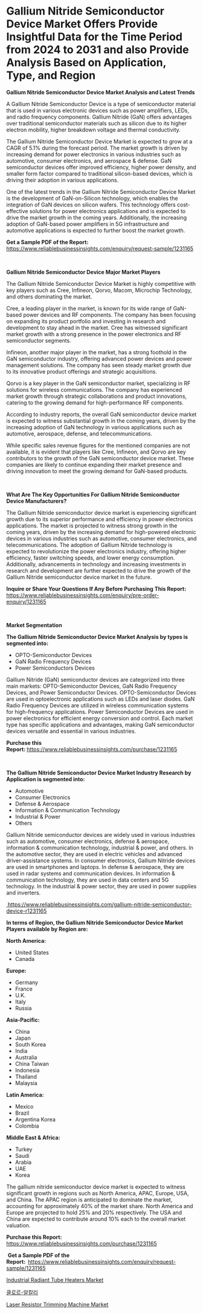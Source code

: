 <p><h1>Gallium Nitride Semiconductor Device Market Offers Provide Insightful Data for the Time Period from 2024 to 2031 and also Provide Analysis Based on Application, Type, and Region</h1></p><p><strong>Gallium Nitride Semiconductor Device Market Analysis and Latest Trends</strong></p>
<p><p>A Gallium Nitride Semiconductor Device is a type of semiconductor material that is used in various electronic devices such as power amplifiers, LEDs, and radio frequency components. Gallium Nitride (GaN) offers advantages over traditional semiconductor materials such as silicon due to its higher electron mobility, higher breakdown voltage and thermal conductivity.</p><p>The Gallium Nitride Semiconductor Device Market is expected to grow at a CAGR of 5.1% during the forecast period. The market growth is driven by increasing demand for power electronics in various industries such as automotive, consumer electronics, and aerospace & defense. GaN semiconductor devices offer improved efficiency, higher power density, and smaller form factor compared to traditional silicon-based devices, which is driving their adoption in various applications.</p><p>One of the latest trends in the Gallium Nitride Semiconductor Device Market is the development of GaN-on-Silicon technology, which enables the integration of GaN devices on silicon wafers. This technology offers cost-effective solutions for power electronics applications and is expected to drive the market growth in the coming years. Additionally, the increasing adoption of GaN-based power amplifiers in 5G infrastructure and automotive applications is expected to further boost the market growth.</p></p>
<p><strong>Get a Sample PDF of the Report:&nbsp;</strong> <a href="https://www.reliablebusinessinsights.com/enquiry/request-sample/1231165">https://www.reliablebusinessinsights.com/enquiry/request-sample/1231165</a></p>
<p>&nbsp;</p>
<p><strong>Gallium Nitride Semiconductor Device Major Market Players</strong></p>
<p><p>The Gallium Nitride Semiconductor Device Market is highly competitive with key players such as Cree, Infineon, Qorvo, Macom, Microchip Technology, and others dominating the market. </p><p>Cree, a leading player in the market, is known for its wide range of GaN-based power devices and RF components. The company has been focusing on expanding its product portfolio and investing in research and development to stay ahead in the market. Cree has witnessed significant market growth with a strong presence in the power electronics and RF semiconductor segments.</p><p>Infineon, another major player in the market, has a strong foothold in the GaN semiconductor industry, offering advanced power devices and power management solutions. The company has seen steady market growth due to its innovative product offerings and strategic acquisitions.</p><p>Qorvo is a key player in the GaN semiconductor market, specializing in RF solutions for wireless communications. The company has experienced market growth through strategic collaborations and product innovations, catering to the growing demand for high-performance RF components.</p><p>According to industry reports, the overall GaN semiconductor device market is expected to witness substantial growth in the coming years, driven by the increasing adoption of GaN technology in various applications such as automotive, aerospace, defense, and telecommunications.</p><p>While specific sales revenue figures for the mentioned companies are not available, it is evident that players like Cree, Infineon, and Qorvo are key contributors to the growth of the GaN semiconductor device market. These companies are likely to continue expanding their market presence and driving innovation to meet the growing demand for GaN-based products.</p></p>
<p>&nbsp;</p>
<p><strong>What Are The Key Opportunities For Gallium Nitride Semiconductor Device Manufacturers?</strong></p>
<p><p>The Gallium Nitride semiconductor device market is experiencing significant growth due to its superior performance and efficiency in power electronics applications. The market is projected to witness strong growth in the coming years, driven by the increasing demand for high-powered electronic devices in various industries such as automotive, consumer electronics, and telecommunications. The adoption of Gallium Nitride technology is expected to revolutionize the power electronics industry, offering higher efficiency, faster switching speeds, and lower energy consumption. Additionally, advancements in technology and increasing investments in research and development are further expected to drive the growth of the Gallium Nitride semiconductor device market in the future.</p></p>
<p><strong>Inquire or Share Your Questions If Any Before Purchasing This Report:</strong> <a href="https://www.reliablebusinessinsights.com/enquiry/pre-order-enquiry/1231165">https://www.reliablebusinessinsights.com/enquiry/pre-order-enquiry/1231165</a></p>
<p>&nbsp;</p>
<p><strong>Market Segmentation</strong></p>
<p><strong>The Gallium Nitride Semiconductor Device Market Analysis by types is segmented into:</strong></p>
<p><ul><li>OPTO-Semiconductor Devices</li><li>GaN Radio Frequency Devices</li><li>Power Semiconductors Devices</li></ul></p>
<p><p>Gallium Nitride (GaN) semiconductor devices are categorized into three main markets: OPTO-Semiconductor Devices, GaN Radio Frequency Devices, and Power Semiconductor Devices. OPTO-Semiconductor Devices are used in optoelectronic applications such as LEDs and laser diodes. GaN Radio Frequency Devices are utilized in wireless communication systems for high-frequency applications. Power Semiconductor Devices are used in power electronics for efficient energy conversion and control. Each market type has specific applications and advantages, making GaN semiconductor devices versatile and essential in various industries.</p></p>
<p><strong>Purchase this Report:&nbsp;</strong><a href="https://www.reliablebusinessinsights.com/purchase/1231165">https://www.reliablebusinessinsights.com/purchase/1231165</a></p>
<p>&nbsp;</p>
<p><strong>The Gallium Nitride Semiconductor Device Market Industry Research by Application is segmented into:</strong></p>
<p><ul><li>Automotive</li><li>Consumer Electronics</li><li>Defense & Aerospace</li><li>Information & Communication Technology</li><li>Industrial & Power</li><li>Others</li></ul></p>
<p><p>Gallium Nitride semiconductor devices are widely used in various industries such as automotive, consumer electronics, defense & aerospace, information & communication technology, industrial & power, and others. In the automotive sector, they are used in electric vehicles and advanced driver-assistance systems. In consumer electronics, Gallium Nitride devices are used in smartphones and laptops. In defense & aerospace, they are used in radar systems and communication devices. In information & communication technology, they are used in data centers and 5G technology. In the industrial & power sector, they are used in power supplies and inverters.</p></p>
<p><a href="https://www.reliablebusinessinsights.com/gallium-nitride-semiconductor-device-r1231165">&nbsp;https://www.reliablebusinessinsights.com/gallium-nitride-semiconductor-device-r1231165</a></p>
<p><strong>In terms of Region, the Gallium Nitride Semiconductor Device Market Players available by Region are:</strong></p>
<p>
    <p> <strong> North America: </strong>
        <ul>
            <li>United States</li>
            <li>Canada</li>
        </ul>
        </p> 
    <p> <strong> Europe: </strong>
        <ul>
            <li>Germany</li>
            <li>France</li>
            <li>U.K.</li>
            <li>Italy</li>
            <li>Russia</li>
        </ul>
        </p> 
    <p> <strong> Asia-Pacific: </strong>
        <ul>
            <li>China</li>
            <li>Japan</li>
            <li>South Korea</li>
            <li>India</li>
            <li>Australia</li>
            <li>China Taiwan</li>
            <li>Indonesia</li>
            <li>Thailand</li>
            <li>Malaysia</li>
        </ul>
        </p> 
    <p> <strong> Latin America: </strong>
        <ul>
            <li>Mexico</li>
            <li>Brazil</li>
            <li>Argentina Korea</li>
            <li>Colombia</li>
        </ul>
        </p> 
    <p> <strong> Middle East & Africa: </strong>
        <ul>
            <li>Turkey</li>
            <li>Saudi</li>
            <li>Arabia</li>
            <li>UAE</li>
            <li>Korea</li>
        </ul>
    </p>
    </p>
<p><p>The gallium nitride semiconductor device market is expected to witness significant growth in regions such as North America, APAC, Europe, USA, and China. The APAC region is anticipated to dominate the market, accounting for approximately 40% of the market share. North America and Europe are projected to hold 25% and 20% respectively. The USA and China are expected to contribute around 10% each to the overall market valuation.</p></p>
<p><strong>Purchase this Report: </strong><a href="https://www.reliablebusinessinsights.com/purchase/1231165">https://www.reliablebusinessinsights.com/purchase/1231165</a></p>
<p>&nbsp;<strong>Get a Sample PDF of the Report:&nbsp;&nbsp;</strong><a href="https://www.reliablebusinessinsights.com/enquiry/request-sample/1231165">https://www.reliablebusinessinsights.com/enquiry/request-sample/1231165</a></p>
<p><strong></strong></p>
<p><p><a href="https://github.com/peachesmcdowel1/Market-Research-Report-List-3/blob/main/industrial-radiant-tube-heaters-market.md">Industrial Radiant Tube Heaters Market</a></p><p><a href="https://github.com/mithunmistry2258/Market-Research-Report-List-1/blob/main/6882233173449.md">클로르-알칼리</a></p><p><a href="https://github.com/redneck06/Market-Research-Report-List-4/blob/main/laser-resistor-trimming-machine-market.md">Laser Resistor Trimming Machine Market</a></p></p>